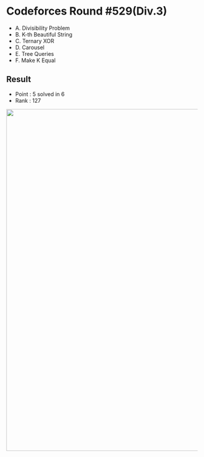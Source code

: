 # Codeforces Round #529(Div.3)

  * A. Divisibility Problem
  * B. K-th Beautiful String
  * C. Ternary XOR
  * D. Carousel
  * E. Tree Queries
  * F. Make K Equal
  
## Result
  * Point : 5 solved in 6
  * Rank : 127

<img src="https://github.com/Weaasel/PS_algorithm/blob/master/Codeforces/Round%20%23629(Div.3)/_Codeforces_Round629_Div3.png?raw=true" width="900">
